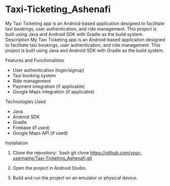 # Taxi-Ticketing_Ashenafi
My Taxi Ticketing app is an Android-based application designed to facilitate taxi bookings, user authentication, and ride management. This project is built using Java and Android SDK with Gradle as the build system.
Description
My Taxi Ticketing app is an Android-based application designed to facilitate taxi bookings, user authentication, and ride management. This project is built using Java and Android SDK with Gradle as the build system.

Features and Functionalities

- User authentication (login/signup)
- Taxi booking system
- Ride management
- Payment integration (if applicable)
- Google Maps integration (if applicable)

Technologies Used

- Java
- Android SDK
- Gradle
- Firebase (if used)
- Google Maps API (if used)

Installation

1. Clone the repository:
   `bash
   git clone https://github.com/your-username/Taxi-Ticketing_Ashenafi.git

2. Open the project in Android Studio.
3. Build and run the project on an emulator or physical device.
